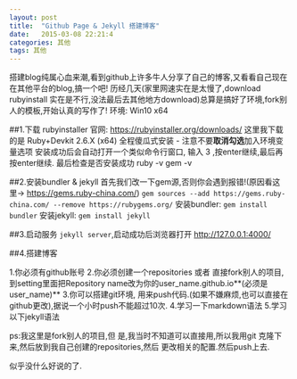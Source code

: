 ```yaml
---
layout: post
title:  "Github Page & Jekyll 搭建博客"
date:   2015-03-08 22:21:4
categories: 其他
tags: 其他
---
```

搭建blog纯属心血来潮,看到github上许多牛人分享了自己的博客,又看看自己现在在其他平台的blog,搞一个吧!
历经几天(家里网速实在是太慢了,download rubyinstall 实在是不行,没法最后去其他地方download)总算是搞好了环境,fork别人的模板,开始认真的写作了!
环境: Win10 x64 

##1.下载 rubyinstaller
官网: https://rubyinstaller.org/downloads/
这里我下载的是 Ruby+Devkit 2.6.X (x64)
全程傻瓜式安装 - 注意不要**取消勾选**加入环境变量选项
安装成功后会自动打开一个类似命令行窗口, 输入 3 ,按enter继续,最后再按enter继续.
最后检查是否安装成功
ruby -v
gem -v

##2.安装bundler & jekyll
首先我们改一下gem源,否则你会遇到报错!(原因看这里-> https://gems.ruby-china.com/)
` gem sources --add https://gems.ruby-china.com/ --remove https://rubygems.org/ `
安装bundler: `gem install bundler`
安装jekyll: `gem install jekyll`

##3.启动服务
`jekyll server`,启动成功后浏览器打开 http://127.0.0.1:4000/


##4.搭建博客

1.你必须有github账号
2.你必须创建一个repositories  或者 直接fork别人的项目,到setting里面把Repository name改为你的user_name.github.io**(必须是user_name)**
3.你可以搭建git环境, 用来push代码.(如果不嫌麻烦,也可以直接在github更改),据说一个小时push不能超过10次.
4.学习一下markdown语法
5.学习以下jekyll语法

ps:我这里是fork别人的项目,但 是,我当时不知道可以直接用,所以我用git 克隆下来,然后放到我自己创建的repositories,然后 更改相关的配置.然后push上去.

似乎没什么好说的了.


[jekyll]:      http://jekyllrb.com
[jekyll-gh]:   https://github.com/jekyll/jekyll
[jekyll-help]: https://github.com/jekyll/jekyll-help

